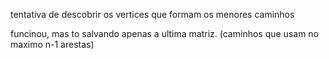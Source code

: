 tentativa de descobrir os vertices que formam os menores caminhos

funcinou, mas to salvando apenas a ultima matriz. (caminhos que usam no maximo n-1 arestas)


